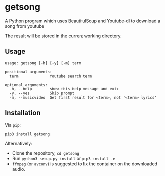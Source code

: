 getsong
=======

A Python program which uses BeautifulSoup and Youtube-dl to download a song from youtube

The result will be stored in the current working directory.

Usage
-----

    usage: getsong [-h] [-y] [-m] term
    
    positional arguments:
      term              Youtube search term
    
    optional arguments:
      -h, --help        show this help message and exit
      -y, --yes         Skip prompt
      -m, --musicvideo  Get first result for <term>, not '<term> lyrics'

Installation
------------

Via `pip`:

    pip3 install getsong

Alternatively:

 * Clone the repository, `cd getsong`
 * Run `python3 setup.py install` or `pip3 install -e`
 * `ffmpeg` (or `avconv`) is suggested to fix the container on the downloaded audio.
